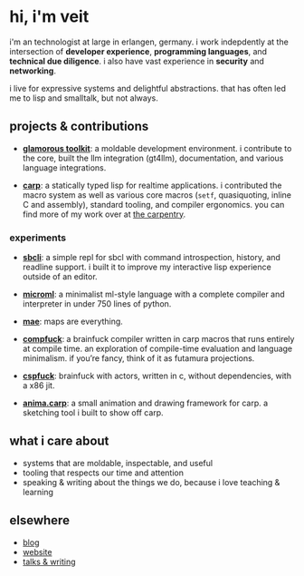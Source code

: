 # hi, i'm veit

i'm an technologist at large in erlangen, germany.
i work indepdently at the intersection of **developer experience**, **programming languages**, and **technical due diligence**.
i also have vast experience in **security** and **networking**.

i live for expressive systems and delightful abstractions. that has often led
me to lisp and smalltalk, but not always.

## projects & contributions

- [**glamorous toolkit**](https://github.com/feenkcom/gtoolkit): a moldable development environment.
  i contribute to the core, built the llm integration (gt4llm), documentation, and various language integrations.

- [**carp**](https://github.com/carp-lang/Carp): a statically typed lisp for realtime applications.
  i contributed the macro system as well as various core macros (`setf`, quasiquoting, inline C and assembly), standard tooling, and compiler ergonomics.
  you can find more of my work over at [the carpentry](https://github.com/carpentry-org).

### experiments

- [**sbcli**](https://github.com/hellerve/sbcli): a simple repl for sbcl with command introspection, history, and readline support.
  i built it to improve my interactive lisp experience outside of an editor.

- [**microml**](https://github.com/hellerve/microml): a minimalist ml-style language with a complete compiler and interpreter in under 750 lines of python.

- [**mae**](https://github.com/hellerve/mae): maps are everything.

- [**compfuck**](https://github.com/hellerve/compfuck): a brainfuck compiler written in carp macros that runs entirely at compile time.
  an exploration of compile-time evaluation and language minimalism. if you’re fancy, think of it as futamura projections.

- [**cspfuck**](https://github.com/hellerve/cspfuck): brainfuck with actors, written in c, without dependencies, with a x86 jit.

- [**anima.carp**](https://github.com/hellerve/anima.carp): a small animation and drawing framework for carp.
  a sketching tool i built to show off carp.

## what i care about

- systems that are moldable, inspectable, and useful
- tooling that respects our time and attention
- speaking & writing about the things we do, because i love teaching & learning

## elsewhere

- [blog](https://blog.veitheller.de)
- [website](https://veitheller.de)
- [talks & writing](https://veitheller.de/talks)
